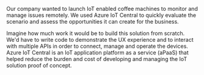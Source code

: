 Our company wanted to launch IoT enabled coffee machines to monitor and manage issues remotely. We used Azure IoT Central to quickly evaluate the scenario and assess the opportunities it can create for the business.

Imagine how much work it would be to build this solution from scratch. We'd have to write code to demonstrate the UX experience and to interact with multiple APIs in order to connect, manage and operate the devices. Azure IoT Central is an IoT application platform as a service (aPaaS) that helped reduce the burden and cost of developing and managing the IoT solution proof of concept.